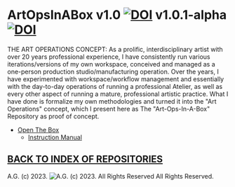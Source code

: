 ArtOpsInABox v1.0 [![DOI](https://zenodo.org/badge/3845/antiface/ArtOpsInABox.svg)](http://dx.doi.org/10.5281/zenodo.13501) v1.0.1-alpha [![DOI](https://zenodo.org/badge/DOI/10.5281/zenodo.164701.svg)](https://doi.org/10.5281/zenodo.164701)
============
THE ART OPERATIONS CONCEPT: As a prolific, interdisciplinary artist with over 20 years professional experience, I have consistently run various iterations/versions of my own workspace, conceived and managed as a one-person production studio/manufacturing operation. Over the years, I have experimented with workspace/workflow management and essentially with the day-to-day operations of running a professional Atelier, as well as every other aspect of running a mature, professional artistic practice. What I have done is formalize my own methodologies and turned it into the "Art Operations" concept, which I present here as The "Art-Ops-In-A-Box" Repository as proof of concept.
* [Open The Box](https://github.com/antiface/ArtOpsInABox/tree/master/OpenTheBox)
  * [Instruction Manual](https://github.com/antiface/ArtOpsInABox/tree/master/OpenTheBox/InstructionManual)

## [BACK TO INDEX OF REPOSITORIES](https://github.com/antiface/Index)

A.G. (c) 2023. ![A.G. (c) 2023. All Rights Reserved](https://historiotheque.files.wordpress.com/2016/11/ag_signature_official_2015_50px_cropped.jpg) All Rights Reserved.
